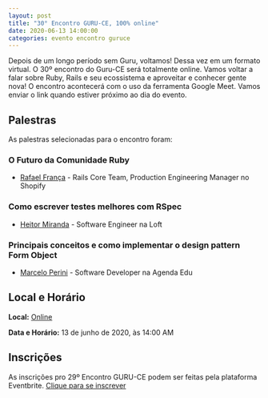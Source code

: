 ```yaml
---
layout: post
title: "30° Encontro GURU-CE, 100% online"
date: 2020-06-13 14:00:00
categories: evento encontro guruce
---
```


Depois de um longo período sem Guru, voltamos! Dessa vez em um formato virtual. O 30º encontro do Guru-CE será totalmente online. Vamos voltar a falar sobre Ruby, Rails e seu ecossistema e aproveitar e conhecer gente nova! O encontro acontecerá com o uso da ferramenta Google Meet. Vamos enviar o link quando estiver próximo ao dia do evento. 

## Palestras

As palestras selecionadas para o encontro foram:

### O Futuro da Comunidade Ruby

- [Rafael França](https://github.com/rafaelfranca) - Rails Core Team, Production Engineering Manager no Shopify

### Como escrever testes melhores com RSpec

- [Heitor Miranda](https://github.com/hmmoreira) - Software Engineer na Loft

### Principais conceitos e como implementar o design pattern Form Object

- [Marcelo Perini](https://github.com/marceloperini) - Software Developer na Agenda Edu

## Local e Horário

**Local:**
[Online](https://www.eventbrite.com/e/30o-encontro-do-guru-ce-online-tickets-106846589024)

**Data e Horário:**
13 de junho de 2020, às 14:00 AM

## Inscrições

As inscrições pro 29º Encontro GURU-CE podem ser feitas pela plataforma Eventbrite. [Clique para se inscrever](https://www.eventbrite.com/e/30o-encontro-do-guru-ce-online-tickets-106846589024)
